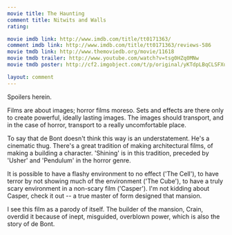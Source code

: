```yaml
---
movie title: The Haunting
comment title: Nitwits and Walls
rating: 

movie imdb link: http://www.imdb.com/title/tt0171363/
comment imdb link: http://www.imdb.com/title/tt0171363/reviews-586
movie tmdb link: http://www.themoviedb.org/movie/11618
movie tmdb trailer: http://www.youtube.com/watch?v=tsg0HZq0MNw
movie tmdb poster: http://cf2.imgobject.com/t/p/original/yKTdpLBqCLSFXu89krEDeHNp4ld.jpg

layout: comment
---
```


Spoilers herein.

Films are about images; horror films moreso. Sets and effects are there only to create powerful, ideally lasting images. The images should transport, and in the case of horror, transport to a really uncomfortable place.

To say that de Bont doesn't think this way is an understatement. He's a cinematic thug. There's a great tradition of making architectural films, of making a building a character. 'Shining' is in this tradition, preceded by 'Usher' and 'Pendulum' in the horror genre.

It is possible to have a flashy environment to no effect ('The Cell'), to have terror by not showing much of the environment ('The Cube'), to have a truly scary environment in a non-scary film ('Casper'). I'm not kidding about Casper, check it out -- a true master of form designed that mansion.

I see this film as a parody of itself. The builder of the mansion, Crain, overdid it because of inept, misguided, overblown power, which is also the story of de Bont.
